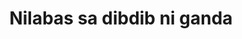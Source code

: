 ---
layout: post
title: Nilabas sa dibdib ni ganda
duration: '01:51'
view: 255
rate: 2
video: 'https://flashservice.xvideos.com/embedframe/27010421'
category: 
 - pinay
tags: 
 - pinay-sex
 - nagparaos
 - nene
 - mokong
 - fucked
 - jackpot
 - flawless
priority: 0.9
changefreq: daily
---